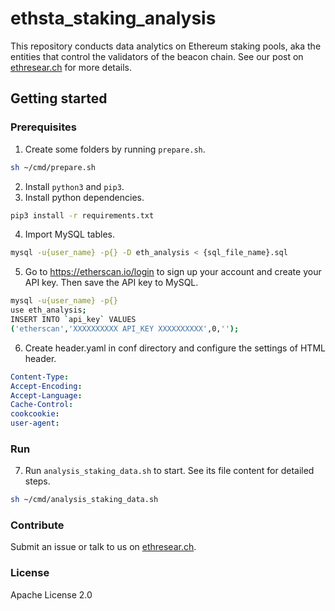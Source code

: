 # ethsta_staking_analysis
This repository conducts data analytics on Ethereum staking pools, aka the entities that control the validators of the beacon chain. See our post on [ethresear.ch](https://ethresear.ch/t/open-source-data-analytics-of-ethereum-staking-pools/12348) for more details.
## Getting started
### Prerequisites
1. Create some folders by running ```prepare.sh```.
```bash
sh ~/cmd/prepare.sh
```

2. Install ```python3``` and ```pip3```.
3. Install python dependencies.
```bash
pip3 install -r requirements.txt
```

4. Import MySQL tables.
```bash
mysql -u{user_name} -p{} -D eth_analysis < {sql_file_name}.sql
```

5. Go to https://etherscan.io/login to sign up your account and create your API key. Then save the API key to MySQL.
```bash
mysql -u{user_name} -p{}
use eth_analysis;
INSERT INTO `api_key` VALUES 
('etherscan','XXXXXXXXXX API_KEY XXXXXXXXXX',0,'');
```

6. Create header.yaml in conf directory and configure the settings of HTML header.
```yaml
Content-Type: 
Accept-Encoding: 
Accept-Language: 
Cache-Control: 
cookcookie: 
user-agent:
```

### Run
7. Run ```analysis_staking_data.sh``` to start. See its file content for detailed steps. 
```bash
sh ~/cmd/analysis_staking_data.sh
```

### Contribute
Submit an issue or talk to us on [ethresear.ch](https://ethresear.ch/).
### License
Apache License 2.0
